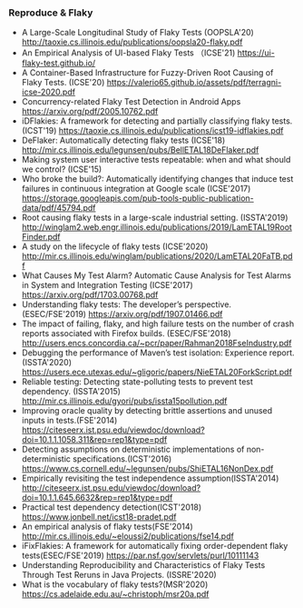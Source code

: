 ### Reproduce & Flaky 

* A Large-Scale Longitudinal Study of Flaky Tests (OOPSLA'20) http://taoxie.cs.illinois.edu/publications/oopsla20-flaky.pdf
* An Empirical Analysis of UI-based Flaky Tests （ICSE'21) https://ui-flaky-test.github.io/ 
* A Container-Based Infrastructure for Fuzzy-Driven Root Causing of Flaky Tests. (ICSE'20)
  https://valerio65.github.io/assets/pdf/terragni-icse-2020.pdf
* Concurrency-related Flaky Test Detection in Android Apps
  https://arxiv.org/pdf/2005.10762.pdf
* iDFlakies: A framework for detecting and partially classifying flaky tests. (ICST'19)
  https://taoxie.cs.illinois.edu/publications/icst19-idflakies.pdf
* DeFlaker: Automatically detecting flaky tests (ICSE'18)
  http://mir.cs.illinois.edu/legunsen/pubs/BellETAL18DeFlaker.pdf
*  Making system user interactive tests repeatable: when and what should we control? (ICSE'15)
* Who broke the build?: Automatically identifying changes that induce test failures in continuous integration at Google scale (ICSE'2017)
  https://storage.googleapis.com/pub-tools-public-publication-data/pdf/45794.pdf
*  Root causing flaky tests in a large-scale industrial setting. (ISSTA'2019)
  http://winglam2.web.engr.illinois.edu/publications/2019/LamETAL19RootFinder.pdf
*  A study on the lifecycle of flaky tests (ICSE'2020)
  http://mir.cs.illinois.edu/winglam/publications/2020/LamETAL20FaTB.pdf
*  What Causes My Test Alarm? Automatic Cause Analysis for Test Alarms in System and Integration Testing (ICSE'2017)
  https://arxiv.org/pdf/1703.00768.pdf
* Understanding flaky tests: The developer’s perspective.(ESEC/FSE'2019)
  https://arxiv.org/pdf/1907.01466.pdf
* The impact of failing, flaky, and high failure tests on the number of crash reports associated with Firefox builds. (ESEC/FSE'2018)
  http://users.encs.concordia.ca/~pcr/paper/Rahman2018FseIndustry.pdf
* Debugging the performance of Maven’s test isolation: Experience report.(ISSTA'2020)
  https://users.ece.utexas.edu/~gligoric/papers/NieETAL20ForkScript.pdf
* Reliable testing: Detecting state-polluting tests to prevent test dependency. (ISSTA'2015)
  http://mir.cs.illinois.edu/gyori/pubs/issta15pollution.pdf
*  Improving oracle quality by detecting brittle assertions and unused inputs in tests.(FSE'2014)
  https://citeseerx.ist.psu.edu/viewdoc/download?doi=10.1.1.1058.311&rep=rep1&type=pdf
*  Detecting assumptions on deterministic implementations of non-deterministic specifications.(ICST'2016)
  https://www.cs.cornell.edu/~legunsen/pubs/ShiETAL16NonDex.pdf
*  Empirically revisiting the test independence assumption(ISSTA'2014)
  http://citeseerx.ist.psu.edu/viewdoc/download?doi=10.1.1.645.6632&rep=rep1&type=pdf
* Practical test dependency detection(ICST'2018)
  https://www.jonbell.net/icst18-pradet.pdf
* An empirical analysis of flaky tests(FSE'2014)
  http://mir.cs.illinois.edu/~eloussi2/publications/fse14.pdf
*  iFixFlakies: A framework for automatically fixing order-dependent flaky tests(ESEC/FSE'2019)
  https://par.nsf.gov/servlets/purl/10111143
* Understanding Reproducibility and Characteristics of Flaky Tests Through Test Reruns in Java Projects. (ISSRE'2020)
* What is the vocabulary of flaky tests?(MSR'2020)
  https://cs.adelaide.edu.au/~christoph/msr20a.pdf



